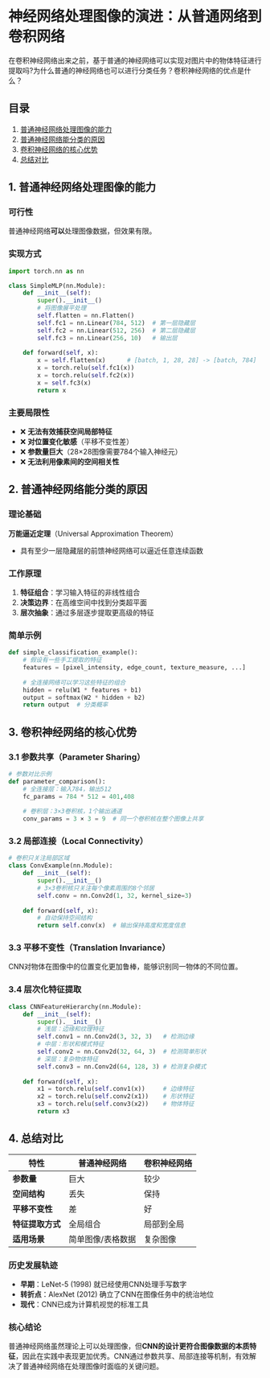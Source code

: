 # 神经网络处理图像的演进：从普通网络到卷积网络

在卷积神经网络出来之前，基于普通的神经网络可以实现对图片中的物体特征进行提取吗?为什么普通的神经网络也可以进行分类任务？卷积神经网络的优点是什么？

## 目录
1. [普通神经网络处理图像的能力](#1-普通神经网络处理图像的能力)
2. [普通神经网络能分类的原因](#2-普通神经网络能分类的原因)
3. [卷积神经网络的核心优势](#3-卷积神经网络的核心优势)
4. [总结对比](#4-总结对比)

## 1. 普通神经网络处理图像的能力

### 可行性
普通神经网络**可以**处理图像数据，但效果有限。

### 实现方式
```python
import torch.nn as nn

class SimpleMLP(nn.Module):
    def __init__(self):
        super().__init__()
        # 将图像展平处理
        self.flatten = nn.Flatten()
        self.fc1 = nn.Linear(784, 512)  # 第一层隐藏层
        self.fc2 = nn.Linear(512, 256)  # 第二层隐藏层
        self.fc3 = nn.Linear(256, 10)   # 输出层
        
    def forward(self, x):
        x = self.flatten(x)      # [batch, 1, 28, 28] -> [batch, 784]
        x = torch.relu(self.fc1(x))
        x = torch.relu(self.fc2(x))
        x = self.fc3(x)
        return x
```

### 主要局限性
- ❌ **无法有效捕获空间局部特征**
- ❌ **对位置变化敏感**（平移不变性差）
- ❌ **参数量巨大**（28×28图像需要784个输入神经元）
- ❌ **无法利用像素间的空间相关性**

## 2. 普通神经网络能分类的原因

### 理论基础
**万能逼近定理**（Universal Approximation Theorem）
- 具有至少一层隐藏层的前馈神经网络可以逼近任意连续函数

### 工作原理
1. **特征组合**：学习输入特征的非线性组合
2. **决策边界**：在高维空间中找到分类超平面
3. **层次抽象**：通过多层逐步提取更高级的特征

### 简单示例
```python
def simple_classification_example():
    # 假设有一些手工提取的特征
    features = [pixel_intensity, edge_count, texture_measure, ...]
    
    # 全连接网络可以学习这些特征的组合
    hidden = relu(W1 * features + b1)
    output = softmax(W2 * hidden + b2)
    return output  # 分类概率
```

## 3. 卷积神经网络的核心优势

### 3.1 参数共享（Parameter Sharing）
```python
# 参数对比示例
def parameter_comparison():
    # 全连接层：输入784，输出512
    fc_params = 784 * 512 = 401,408
    
    # 卷积层：3×3卷积核，1个输出通道
    conv_params = 3 × 3 = 9  # 同一个卷积核在整个图像上共享
```

### 3.2 局部连接（Local Connectivity）
```python
# 卷积只关注局部区域
class ConvExample(nn.Module):
    def __init__(self):
        super().__init__()
        # 3×3卷积核只关注每个像素周围的8个邻居
        self.conv = nn.Conv2d(1, 32, kernel_size=3)
        
    def forward(self, x):
        # 自动保持空间结构
        return self.conv(x)  # 输出保持高度和宽度信息
```

### 3.3 平移不变性（Translation Invariance）
CNN对物体在图像中的位置变化更加鲁棒，能够识别同一物体的不同位置。

### 3.4 层次化特征提取
```python
class CNNFeatureHierarchy(nn.Module):
    def __init__(self):
        super().__init__()
        # 浅层：边缘和纹理特征
        self.conv1 = nn.Conv2d(3, 32, 3)   # 检测边缘
        # 中层：形状和模式特征  
        self.conv2 = nn.Conv2d(32, 64, 3)  # 检测简单形状
        # 深层：复杂物体特征
        self.conv3 = nn.Conv2d(64, 128, 3) # 检测复杂模式
        
    def forward(self, x):
        x1 = torch.relu(self.conv1(x))     # 边缘特征
        x2 = torch.relu(self.conv2(x1))    # 形状特征  
        x3 = torch.relu(self.conv3(x2))    # 物体特征
        return x3
```

## 4. 总结对比

| 特性             | 普通神经网络      | 卷积神经网络 |
| ---------------- | ----------------- | ------------ |
| **参数量**       | 巨大              | 较少         |
| **空间结构**     | 丢失              | 保持         |
| **平移不变性**   | 差                | 好           |
| **特征提取方式** | 全局组合          | 局部到全局   |
| **适用场景**     | 简单图像/表格数据 | 复杂图像     |

### 历史发展轨迹
- **早期**：LeNet-5 (1998) 就已经使用CNN处理手写数字
- **转折点**：AlexNet (2012) 确立了CNN在图像任务中的统治地位
- **现代**：CNN已成为计算机视觉的标准工具

### 核心结论
普通神经网络虽然理论上可以处理图像，但**CNN的设计更符合图像数据的本质特征**，因此在实践中表现更加优秀。CNN通过参数共享、局部连接等机制，有效解决了普通神经网络在处理图像时面临的关键问题。